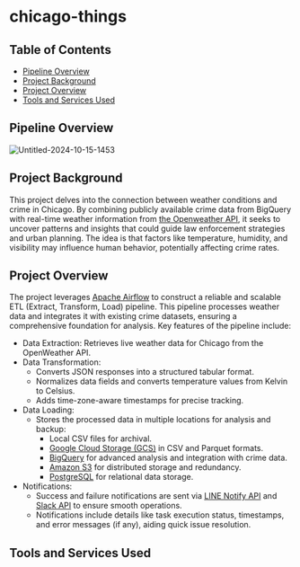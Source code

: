# chicago-things

## Table of Contents
* [Pipeline Overview](#Pipeline-Overview)
* [Project Background](#Project-Background)
* [Project Overview](#Project-Overview)
* [Tools and Services Used](#Tools-and-Services-Used)


## Pipeline Overview
![Untitled-2024-10-15-1453](https://github.com/user-attachments/assets/bdaee42c-bc56-41ce-be1e-ae20c0e75601)

## Project Background
This project delves into the connection between weather conditions and crime in Chicago. By combining publicly available crime data from BigQuery with real-time weather information from [the Openweather API](https://openweathermap.org/api), it seeks to uncover patterns and insights that could guide law enforcement strategies and urban planning. The idea is that factors like temperature, humidity, and visibility may influence human behavior, potentially affecting crime rates.

## Project Overview
The project leverages [Apache Airflow](https://airflow.apache.org/) to construct a reliable and scalable ETL (Extract, Transform, Load) pipeline. This pipeline processes weather data and integrates it with existing crime datasets, ensuring a comprehensive foundation for analysis. Key features of the pipeline include:
 - Data Extraction: Retrieves live weather data for Chicago from the OpenWeather API.
 - Data Transformation:
    - Converts JSON responses into a structured tabular format.
    - Normalizes data fields and converts temperature values from Kelvin to Celsius.
    - Adds time-zone-aware timestamps for precise tracking.
 - Data Loading:
    - Stores the processed data in multiple locations for analysis and backup:
      - Local CSV files for archival.
      - [Google Cloud Storage (GCS)](https://cloud.google.com/storage?hl=en) in CSV and Parquet formats.
      - [BigQuery](https://cloud.google.com/bigquery?hl=en) for advanced analysis and integration with crime data.
      - [Amazon S3](https://aws.amazon.com/s3/) for distributed storage and redundancy.
      - [PostgreSQL](https://www.postgresql.org/) for relational data storage. 
 - Notifications:
      - Success and failure notifications are sent via [LINE Notify API](https://notify-bot.line.me/doc/en/) and [Slack API](https://api.slack.com/tutorials/tracks/actionable-notifications) to ensure smooth operations.
      - Notifications include details like task execution status, timestamps, and error messages (if any), aiding quick issue resolution.
 
## Tools and Services Used

 

